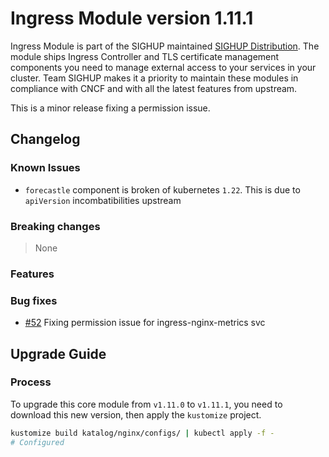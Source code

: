 # Ingress Module version 1.11.1

Ingress Module is part of the SIGHUP maintained [SIGHUP Distribution](https://github.com/sighupio/fury-distribution). The
module ships Ingress Controller and TLS certificate management
components you need to manage external access to your services in your
cluster. Team SIGHUP makes it a priority to maintain these modules in
compliance with CNCF and with all the latest features from upstream.

This is a minor release fixing a permission issue.

## Changelog

### Known Issues

- `forecastle` component is broken of kubernetes `1.22`. This is due to `apiVersion` incombatibilities upstream

### Breaking changes
> None
### Features
### Bug fixes
* [#52](https://github.com/sighupio/fury-kubernetes-ingress/pull/52)  Fixing permission issue for ingress-nginx-metrics svc


## Upgrade Guide

### Process

To upgrade this core module from `v1.11.0` to `v1.11.1`, you need to download this new version, then apply the `kustomize` project.

```bash
kustomize build katalog/nginx/configs/ | kubectl apply -f -
# Configured
```
